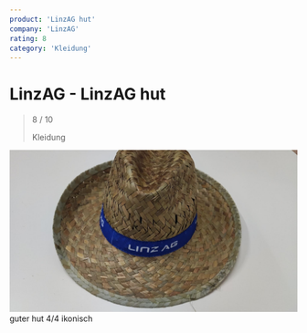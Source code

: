 ```yaml
---
product: 'LinzAG hut'
company: 'LinzAG'
rating: 8
category: 'Kleidung'
---
```


# LinzAG - LinzAG hut
>
> 8 / 10
>
> Kleidung

![LinzAG hut](./assets/linzag-linzag-hut-b593432a-9df7-4574-8fea-c452d2463a9e.jpg)
guter hut 4/4 ikonisch
